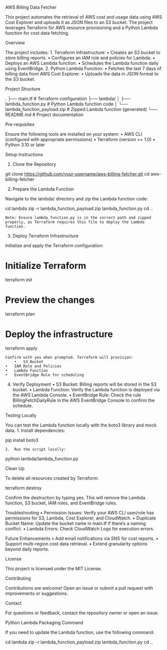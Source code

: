 
AWS Billing Data Fetcher

This project automates the retrieval of AWS cost and usage data using AWS Cost Explorer and uploads it as JSON files to an S3 bucket. The project leverages Terraform for AWS resource provisioning and a Python Lambda function for cost data fetching.

Overview

The project includes:
	1.	Terraform Infrastructure:
	•	Creates an S3 bucket to store billing reports.
	•	Configures an IAM role and policies for Lambda.
	•	Deploys an AWS Lambda function.
	•	Schedules the Lambda function daily using EventBridge.
	2.	Python Lambda Function:
	•	Fetches the last 7 days of billing data from AWS Cost Explorer.
	•	Uploads the data in JSON format to the S3 bucket.

Project Structure

.
├── main.tf                       # Terraform configuration
├── lambda/
│   ├── lambda_function.py        # Python Lambda function code
│   └── lambda_function_payload.zip # Zipped Lambda function (generated)
└── README.md                     # Project documentation

Pre-requisites

Ensure the following tools are installed on your system:
	•	AWS CLI (configured with appropriate permissions)
	•	Terraform (version >= 1.0)
	•	Python 3.10 or later

Setup Instructions

1. Clone the Repository

git clone https://github.com/your-username/aws-billing-fetcher.git
cd aws-billing-fetcher

2. Prepare the Lambda Function

Navigate to the lambda/ directory and zip the Lambda function code:

cd lambda
zip -r lambda_function_payload.zip lambda_function.py
cd ..

	Note: Ensure lambda_function.py is in the correct path and zipped properly, as Terraform requires this file to deploy the Lambda function.

3. Deploy Terraform Infrastructure

Initialize and apply the Terraform configuration:

# Initialize Terraform
terraform init

# Preview the changes
terraform plan

# Deploy the infrastructure
terraform apply

	Confirm with yes when prompted. Terraform will provision:
		•	S3 Bucket
	•	IAM Role and Policies
	•	Lambda Function
	•	EventBridge Rule for scheduling

4. Verify Deployment
	•	S3 Bucket: Billing reports will be stored in the S3 bucket.
	•	Lambda Function: Verify the Lambda function is deployed via the AWS Lambda Console.
	•	EventBridge Rule: Check the rule BillingFetchDailyRule in the AWS EventBridge Console to confirm the schedule.

Testing Locally

You can test the Lambda function locally with the boto3 library and mock data.
	1.	Install dependencies:

pip install boto3


	2.	Run the script locally:

python lambda/lambda_function.py

Clean Up

To delete all resources created by Terraform:

terraform destroy

Confirm the destruction by typing yes. This will remove the Lambda function, S3 bucket, IAM roles, and EventBridge rules.

Troubleshooting
	•	Permission Issues: Verify your AWS CLI user/role has permissions for S3, Lambda, Cost Explorer, and CloudWatch.
	•	Duplicate Bucket Name: Update the bucket name in main.tf if there’s a naming conflict.
	•	Lambda Errors: Check CloudWatch Logs for execution errors.

Future Enhancements
	•	Add email notifications via SNS for cost reports.
	•	Support multi-region cost data retrieval.
	•	Extend granularity options beyond daily reports.

License

This project is licensed under the MIT License.

Contributing

Contributions are welcome! Open an issue or submit a pull request with improvements or suggestions.

Contact

For questions or feedback, contact the repository owner or open an issue.

Python Lambda Packaging Command

If you need to update the Lambda function, use the following command:

cd lambda
zip -r lambda_function_payload.zip lambda_function.py
cd ..
